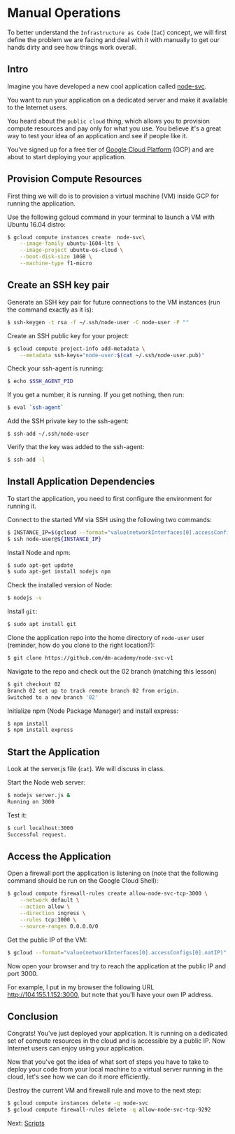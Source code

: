 # Manual Operations

To better understand the `Infrastructure as Code` (`IaC`) concept, we will first define the problem we are facing and deal with it with manually to get our hands dirty and see how things work overall.

## Intro

Imagine you have developed a new cool application called [node-svc](https://github.com/dm-academy/node-svc-v1).

You want to run your application on a dedicated server and make it available to the Internet users.

You heard about the `public cloud` thing, which allows you to provision compute resources and pay only for what you use. You believe it's a great way to test your idea of an application and see if people like it.

You've signed up for a free tier of [Google Cloud Platform](https://cloud.google.com/) (GCP) and are about to start deploying your application.

## Provision Compute Resources

First thing we will do is to provision a virtual machine (VM) inside GCP for running the application.

Use the following gcloud command in your terminal to launch a VM with Ubuntu 16.04 distro:

```bash
$ gcloud compute instances create  node-svc\
    --image-family ubuntu-1604-lts \
    --image-project ubuntu-os-cloud \
    --boot-disk-size 10GB \
    --machine-type f1-micro
```

## Create an SSH key pair

Generate an SSH key pair for future connections to the VM instances (run the command exactly as it is):

```bash
$ ssh-keygen -t rsa -f ~/.ssh/node-user -C node-user -P ""
```

Create an SSH public key for your project:

```bash
$ gcloud compute project-info add-metadata \
    --metadata ssh-keys="node-user:$(cat ~/.ssh/node-user.pub)"
```

Check your ssh-agent is running:

```bash
$ echo $SSH_AGENT_PID
```
If you get a number, it is running. If you get nothing, then run: 

```bash
$ eval `ssh-agent`
```

Add the SSH private key to the ssh-agent:

```
$ ssh-add ~/.ssh/node-user
```

Verify that the key was added to the ssh-agent:

```bash
$ ssh-add -l
```

## Install Application Dependencies

To start the application, you need to first configure the environment for running it.

Connect to the started VM via SSH using the following two commands:

```bash
$ INSTANCE_IP=$(gcloud --format="value(networkInterfaces[0].accessConfigs[0].natIP)" compute instances describe node-svc)
$ ssh node-user@${INSTANCE_IP}
```

Install Node and npm:

```bash
$ sudo apt-get update
$ sudo apt-get install nodejs npm 
```

Check the installed version of Node:

```bash
$ nodejs -v
```

Install `git`:
```bash
$ sudo apt install git
```

Clone the application repo into the home directory of `node-user` user (reminder, how do you clone to the right location?):

```bash
$ git clone https://github.com/dm-academy/node-svc-v1
```
Navigate to the repo and check out the 02 branch (matching this lesson)

```bash
$ git checkout 02
Branch 02 set up to track remote branch 02 from origin.
Switched to a new branch '02'
```

Initialize npm (Node Package Manager) and install express:

```bash
$ npm install
$ npm install express
```

## Start the Application

Look at the server.js file (`cat`). We will discuss in class. 

Start the Node web server: 

```bash
$ nodejs server.js &
Running on 3000
```

Test it: 

```bash
$ curl localhost:3000
Successful request.
```


## Access the Application

Open a firewall port the application is listening on (note that the following command should be run on the Google Cloud Shell):

```bash
$ gcloud compute firewall-rules create allow-node-svc-tcp-3000 \
    --network default \
    --action allow \
    --direction ingress \
    --rules tcp:3000 \
    --source-ranges 0.0.0.0/0
```

Get the public IP of the VM:

```bash
$ gcloud --format="value(networkInterfaces[0].accessConfigs[0].natIP)" compute instances describe node-svc-instance
```

Now open your browser and try to reach the application at the public IP and port 3000.

For example, I put in my browser the following URL http://104.155.1.152:3000, but note that you'll have your own IP address.

## Conclusion

Congrats! You've just deployed your application. It is running on a dedicated set of compute resources in the cloud and is accessible by a public IP. Now Internet users can enjoy using your application.

Now that you've got the idea of what sort of steps you have to take to deploy your code from your local machine to a virtual server running in the cloud, let's see how we can do it more efficiently.

Destroy the current VM and firewall rule and move to the next step:

```bash
$ gcloud compute instances delete -q node-svc
$ gcloud compute firewall-rules delete -q allow-node-svc-tcp-9292 
```

Next: [Scripts](03-scripts.md)
